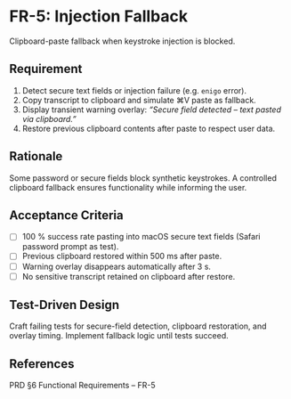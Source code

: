 # FR-5: Injection Fallback

Clipboard-paste fallback when keystroke injection is blocked.

## Requirement

1. Detect secure text fields or injection failure (e.g. `enigo` error).
2. Copy transcript to clipboard and simulate ⌘V paste as fallback.
3. Display transient warning overlay: *“Secure field detected – text pasted via clipboard.”*
4. Restore previous clipboard contents after paste to respect user data.

## Rationale

Some password or secure fields block synthetic keystrokes. A controlled clipboard fallback ensures
functionality while informing the user.

## Acceptance Criteria

- [ ] 100 % success rate pasting into macOS secure text fields (Safari password prompt as test).
- [ ] Previous clipboard restored within 500 ms after paste.
- [ ] Warning overlay disappears automatically after 3 s.
- [ ] No sensitive transcript retained on clipboard after restore.

## Test-Driven Design

Craft failing tests for secure-field detection, clipboard restoration, and overlay timing. Implement
 fallback logic until tests succeed.

## References

PRD §6 Functional Requirements – FR-5
